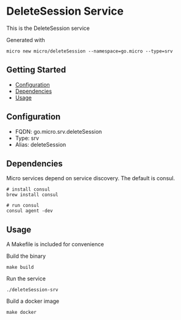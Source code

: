 # DeleteSession Service

This is the DeleteSession service

Generated with

```
micro new micro/deleteSession --namespace=go.micro --type=srv
```

## Getting Started

- [Configuration](#configuration)
- [Dependencies](#dependencies)
- [Usage](#usage)

## Configuration

- FQDN: go.micro.srv.deleteSession
- Type: srv
- Alias: deleteSession

## Dependencies

Micro services depend on service discovery. The default is consul.

```
# install consul
brew install consul

# run consul
consul agent -dev
```

## Usage

A Makefile is included for convenience

Build the binary

```
make build
```

Run the service
```
./deleteSession-srv
```

Build a docker image
```
make docker
```